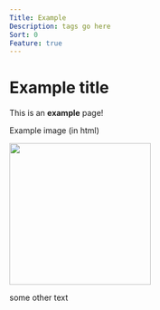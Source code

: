 ```yaml
---
Title: Example
Description: tags go here
Sort: 0
Feature: true
---
```

# Example title
This is an **example** page!

Example image (in html)

<img src="/images/background.jpg" width="250">

some other text